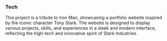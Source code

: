 ### Tech 

This project is a tribute to Iron Man, showcasing a portfolio website inspired by the iconic character Tony Stark. 
The website is designed to display various projects, skills, and experiences in a sleek and modern interface, reflecting the high-tech and innovative spirit of Stark Industries.
